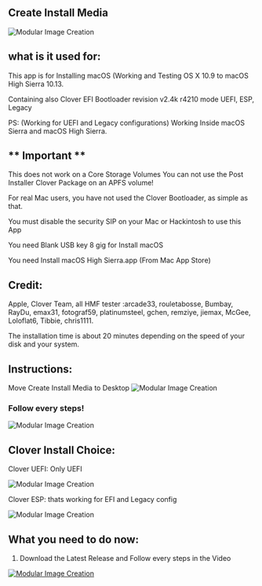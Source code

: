 ## Create Install Media
![Modular Image Creation](https://i11.servimg.com/u/f11/18/50/18/69/appico12.png)

## what is it used for: 
This app is for Installing macOS (Working and Testing OS X 10.9 to macOS High Sierra 10.13.

Containing also Clover EFI Bootloader revision v2.4k r4210 mode UEFI, ESP, Legacy 

PS: (Working for UEFI and Legacy configurations)
Working Inside macOS Sierra and macOS High Sierra.
## ** Important **
This does not work on a Core Storage Volumes
You can not use the Post Installer Clover Package on an APFS volume! 

For real Mac users, you have not used the Clover Bootloader, as simple as that.

You must disable the security SIP on your Mac or Hackintosh to use this App

You need Blank USB key 8 gig for Install macOS

You need Install macOS High Sierra.app (From Mac App Store)
 
## Credit: 
Apple, Clover Team, all HMF tester :arcade33, rouletabosse, Bumbay, RayDu, emax31, fotograf59, platinumsteel, gchen,  remziye,  jiemax, McGee, Loloflat6, Tibbie, chris1111.

The installation time is about 20 minutes depending on the speed of your disk and your system.


## Instructions: 

Move Create Install Media to Desktop
![Modular Image Creation](https://i11.servimg.com/u/f11/18/50/18/69/captur25.jpg)

### Follow every steps!

![Modular Image Creation](https://i11.servimg.com/u/f11/18/50/18/69/start10.png)


## Clover Install Choice:
Clover UEFI: Only UEFI

![Modular Image Creation](https://i11.servimg.com/u/f11/18/50/18/69/125.png)

Clover ESP: thats working for  EFI and Legacy config

![Modular Image Creation](https://i11.servimg.com/u/f11/18/50/18/69/211.png)



## What you need to do now:

1. Download the Latest Release and Follow every steps in the Video

[![Modular Image Creation](https://i11.servimg.com/u/f11/18/50/18/69/videos10.jpg)](https://www.youtube.com/watch?v=356EejXWwIU)
